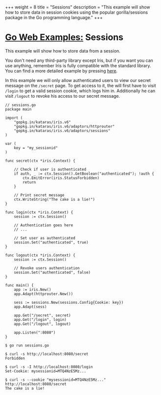 +++
weight = 8
title = "Sessions"
description = "This example will show how to store data in session cookies using the popular gorilla/sessions package in the Go programming language."
+++

# [Go Web Examples:](/) Sessions

This example will show how to store data from a session.

You don't need any third-party library except Iris, but if you want you can use anything, remember Iris is fully compatible with the standard library. You can find a more detailed example by pressing [here](https://github.com/kataras/iris/blob/v6/adaptors/sessions/_example/main.go).

In this example we will only allow authenticated users to view our secret message on the `/secret` page. To get access to it, the will first have to visit `/login` to get a valid session cookie, which logs him in. Additionally he can visit `/logout` to revoke his access to our secret message.

```
// sessions.go
package main

import (
	"gopkg.in/kataras/iris.v6"
	"gopkg.in/kataras/iris.v6/adaptors/httprouter"
	"gopkg.in/kataras/iris.v6/adaptors/sessions"
)

var (
	key = "my_sessionid"
)

func secret(ctx *iris.Context) {

	// Check if user is authenticated
	if auth, _ := ctx.Session().GetBoolean("authenticated"); !auth {
		ctx.EmitError(iris.StatusForbidden)
		return
	}

	// Print secret message
	ctx.WriteString("The cake is a lie!")
}

func login(ctx *iris.Context) {
	session := ctx.Session()

	// Authentication goes here
	// ...

	// Set user as authenticated
	session.Set("authenticated", true)
}

func logout(ctx *iris.Context) {
	session := ctx.Session()

	// Revoke users authentication
	session.Set("authenticated", false)
}

func main() {
	app := iris.New()
	app.Adapt(httprouter.New())

	sess := sessions.New(sessions.Config{Cookie: key})
	app.Adapt(sess)

	app.Get("/secret", secret)
	app.Get("/login", login)
	app.Get("/logout", logout)

	app.Listen(":8080")
}

```
```
$ go run sessions.go

$ curl -s http://localhost:8080/secret
Forbidden

$ curl -s -I http://localhost:8080/login
Set-Cookie: mysessionid=MTQ4NzE5Mz...

$ curl -s --cookie "mysessionid=MTQ4NzE5Mz..." http://localhost:8080/secret
The cake is a lie!
```
